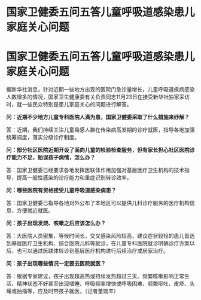 # 国家卫健委五问五答儿童呼吸道感染患儿家庭关心问题

# 国家卫健委五问五答儿童呼吸道感染患儿家庭关心问题

据新华社消息，针对近期一些地方出现的医院门急诊量增长，儿童呼吸道疾病感染人数增多的情况，国家卫生健康委有关负责同志11月23日在接受新华社独家采访时，就一些民众特别是患儿家庭关心的问题进行解答。

**问：近期不少地方儿童专科医院人满为患，国家卫健委采取了什么措施来纾解？**

答：近期，我们持续关注儿童易感人群在传染病高发期的诊疗就医，指导各地加强统筹调度，落实分级诊疗制度。

**问：部分社区医院近期开设了面向儿童的检验检查服务，但有家长担心社区医院诊疗能力不足，贻误孩子病情，怎么办？**

答：国家卫健委已经要求各地发挥医联体作用加强对基层医疗卫生机构的技术指导，提高一般性感染的诊疗能力和重症识别转诊效率。

**问：哪些医院有资格接受儿童呼吸道感染病患？**

答：国家卫健委已指导各地对外公布了本地区可以提供儿科诊疗服务的医疗机构信息，方便就近就医。

**问：孩子出现发烧、咳嗽之后应该怎么办？**

答：大医院人员密集、等候时间长，交叉感染风险较高，建议症状较轻的患儿首选到基层医疗卫生机构、综合医院儿科等就诊，在儿童专科医院就诊明确诊疗方案以后，也可以通过医联体转诊到基层医疗机构进行后续治疗或居家治疗。

**问：孩子出现哪些情况一定要去医院就医？**

答：根据专家建议，孩子出现超高热或持续发热超过三天、频繁咳嗽影响正常生活、精神状态不好甚至出现嗜睡、呼吸频率增快或呼吸困难、频繁呕吐、皮疹、头痛或抽搐等，应及时带孩子就医。（记者董瑞丰）

